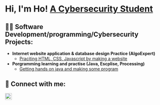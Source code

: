 <h1>Hi, I'm Ho! <a href="https://www.linkedin.com/in/siu-ho-yin-56030126a/"> A Cybersecurity Student</a></h1>

<h2>👨‍💻 Software Development/programming/Cybersecurity Projects:</h2>

- <b>Internet website application & database design Practice (AlgoExpert)</b>
  - [Praciting HTML, CSS, Javascript by making a website](https://github.com/Shecklock/Basic_online_projects_management_system)
- <b>Porgramming learning and practise (Java, Escplise, Processing)</b>
  - [Getting hands on java and making some program](https://github.com/Shecklock/Programming_summary)

<h2> 🤳 Connect with me:</h2>

[<img align="left" alt="JoshMadakor | LinkedIn" width="22px" src="https://cdn.jsdelivr.net/npm/simple-icons@v3/icons/linkedin.svg" />][linkedin]

[linkedin]: https://www.linkedin.com/in/siu-ho-yin-56030126a/

<!--
**joshmadakor1/joshmadakor1** is a ✨ _special_ ✨ repository because its `README.md` (this file) appears on your GitHub profile.

Here are some ideas to get you started:

- 🔭 I’m currently working on ...
- 🌱 I’m currently learning ...
- 👯 I’m looking to collaborate on ...
- 🤔 I’m looking for help with ...
- 💬 Ask me about ...
- 📫 How to reach me: ...
- 😄 Pronouns: ...
- ⚡ Fun fact: ...
-->
